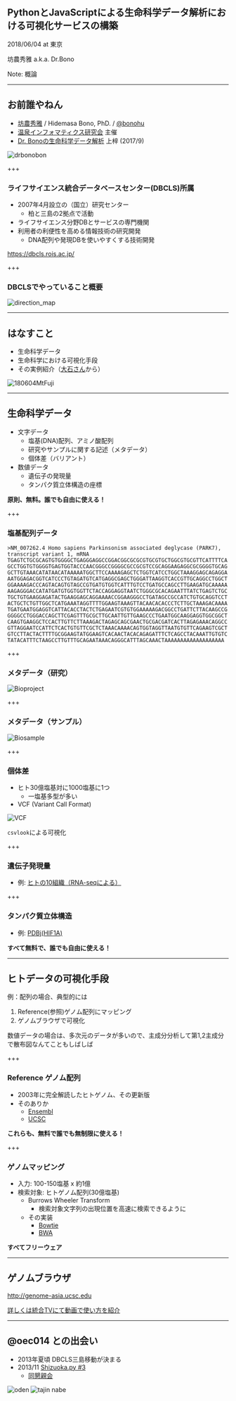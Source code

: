 ## PythonとJavaScriptによる生命科学データ解析における可視化サービスの構築

2018/06/04 at 東京

坊農秀雅 a.k.a. Dr.Bono

Note:
概論

---

## お前誰やねん

- [坊農秀雅](http://bonohu.jp/) / Hidemasa Bono, PhD. /  [@bonohu](https://twitter.com/bonohu)
- [温泉インフォマティクス研究会](https://twitter.com/kubor_/status/860448923441221632) 主催
- [Dr. Bonoの生命科学データ解析](http://bonohu.jp/blog/category/drbonobon.html) 上梓 (2017/9)

![drbonobon](https://images-na.ssl-images-amazon.com/images/I/51gwooGvqYL.jpg)

+++

### ライフサイエンス統合データベースセンター(DBCLS)所属

- 2007年4月設立の（国立）研究センター
  - 柏と三島の2拠点で活動
- ライフサイエンス分野DBとサービスの専門機関
- 利用者の利便性を高める情報技術の研究開発
  - DNA配列や発現DBを使いやすくする技術開発

https://dbcls.rois.ac.jp/

+++

### DBCLSでやっていること概要

![direction_map](images/direction_map.png)

---

## はなすこと
- 生命科学データ
- 生命科学における可視化手段
- その実例紹介（[大石さん](https://twitter.com/oec014)から）

![180604MtFuji](images/180604mtfuji.jpg)

---

## 生命科学データ

- 文字データ
  - 塩基(DNA)配列、アミノ酸配列
  - 研究やサンプルに関する記述（メタデータ）
  - 個体差（バリアント）
- 数値データ
  - 遺伝子の発現量
  - タンパク質立体構造の座標

**原則、無料。誰でも自由に使える！**

+++

### 塩基配列データ

```
>NM_007262.4 Homo sapiens Parkinsonism associated deglycase (PARK7), transcript variant 1, mRNA
TGAGTCTGCGCAGTGTGGGGCTGAGGGAGGCCGGACGGCGCGCGTGCGTGCTGGCGTGCGTTCATTTTCA
GCCTGGTGTGGGGTGAGTGGTACCCAACGGGCCGGGGCGCCGCGTCCGCAGGAAGAGGCGCGGGGTGCAG
GCTTGTAAACATATAACATAAAAATGGCTTCCAAAAGAGCTCTGGTCATCCTGGCTAAAGGAGCAGAGGA
AATGGAGACGGTCATCCCTGTAGATGTCATGAGGCGAGCTGGGATTAAGGTCACCGTTGCAGGCCTGGCT
GGAAAAGACCCAGTACAGTGTAGCCGTGATGTGGTCATTTGTCCTGATGCCAGCCTTGAAGATGCAAAAA
AAGAGGGACCATATGATGTGGTGGTTCTACCAGGAGGTAATCTGGGCGCACAGAATTTATCTGAGTCTGC
TGCTGTGAAGGAGATACTGAAGGAGCAGGAAAACCGGAAGGGCCTGATAGCCGCCATCTGTGCAGGTCCT
ACTGCTCTGTTGGCTCATGAAATAGGTTTTGGAAGTAAAGTTACAACACACCCTCTTGCTAAAGACAAAA
TGATGAATGGAGGTCATTACACCTACTCTGAGAATCGTGTGGAAAAAGACGGCCTGATTCTTACAAGCCG
GGGGCCTGGGACCAGCTTCGAGTTTGCGCTTGCAATTGTTGAAGCCCTGAATGGCAAGGAGGTGGCGGCT
CAAGTGAAGGCTCCACTTGTTCTTAAAGACTAGAGCAGCGAACTGCGACGATCACTTAGAGAAACAGGCC
GTTAGGAATCCATTCTCACTGTGTTCGCTCTAAACAAAACAGTGGTAGGTTAATGTGTTCAGAAGTCGCT
GTCCTTACTACTTTTGCGGAAGTATGGAAGTCACAACTACACAGAGATTTCTCAGCCTACAAATTGTGTC
TATACATTTCTAAGCCTTGTTTGCAGAATAAACAGGGCATTTAGCAAACTAAAAAAAAAAAAAAAAAAA
```

+++
### メタデータ（研究）

![Bioproject](images/bioproject.png)

+++
### メタデータ（サンプル）

![Biosample](images/biosample.png)

+++
### 個体差

- ヒト30億塩基対に1000塩基に1つ
  - 一塩基多型が多い
- VCF (Variant Call Format)

![VCF](images/VCF.png)

`csvlook`による可視化

+++
### 遺伝子発現量

- 例: [ヒトの10組織（RNA-seqによる）](https://doi.org/10.6084/m9.figshare.4028661)

+++
### タンパク質立体構造

- 例: [PDBj(HIF1A)](https://pdbj.org/mine/summary/1h2k)

**すべて無料で、誰でも自由に使える！**

---

## ヒトデータの可視化手段

例：配列の場合、典型的には

1. Reference(参照)ゲノム配列にマッピング
2. ゲノムブラウザで可視化

数値データの場合は、多次元のデータが多いので、主成分分析して第1,2主成分で散布図なんてこともしばしば

+++

### Reference ゲノム配列

- 2003年に完全解読したヒトゲノム、その更新版
- そのありか
  - [Ensembl](http://asia.ensembl.org/info/data/ftp/index.html)
  - [UCSC](http://hgdownload.soe.ucsc.edu/downloads.html)

**これらも、無料で誰でも無制限に使える！**

+++

### ゲノムマッピング

- 入力: 100-150塩基 x 約1億
- 検索対象: ヒトゲノム配列(30億塩基)
  - Burrows Wheeler Transform
    - 検索対象文字列の出現位置を高速に検索できるように
  - その実装
    - [Bowtie](http://bowtie-bio.sourceforge.net/)
    - [BWA](http://bio-bwa.sourceforge.net/)

**すべてフリーウェア**

---

## ゲノムブラウザ

http://genome-asia.ucsc.edu

[詳しくは統合TVにて動画で使い方を紹介](http://doi.org/10.7875/togotv.2017.105)

---

## @oec014 との出会い

- 2013年夏頃 DBCLS三島移動が決まる
- 2013/11 [Shizuoka.py #3](https://connpass.com/event/3651/)
  - [同懇親会](https://connpass.com/event/3652/)

![oden](images/oden.jpg)
![tajin nabe](images/tajin.jpg)
